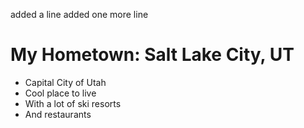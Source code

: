 added a line
added one more line
# My Hometown: Salt Lake City, UT

- Capital City of Utah
- Cool place to live
- With a lot of ski resorts
- And restaurants
